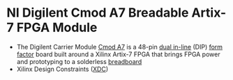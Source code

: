 # NI Digilent Cmod A7 Breadable Artix-7 FPGA Module

* The Digilent Carrier Module [Cmod A7](https://store.digilentinc.com/cmod-a7-breadboardable-artix-7-fpga-module/) is a 48-pin [dual in-line](https://en.wikipedia.org/wiki/Dual_in-line_package) (DIP) [form factor](https://en.wikipedia.org/wiki/Form_factor_(design)) board built around a Xilinx Artix-7 FPGA that brings FPGA power and prototyping to a solderless [breadboard](https://en.wikipedia.org/wiki/Breadboard)
* Xilinx Design Constraints ([XDC](https://github.com/Digilent/digilent-xdc))
